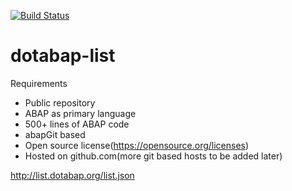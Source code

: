 [![Build Status](https://travis-ci.org/dotabap/dotabap-list.svg?branch=master)](https://travis-ci.org/dotabap/dotabap-list)

# dotabap-list

Requirements
* Public repository
* ABAP as primary language
* 500+ lines of ABAP code
* abapGit based
* Open source license(https://opensource.org/licenses)
* Hosted on github.com(more git based hosts to be added later)

http://list.dotabap.org/list.json
